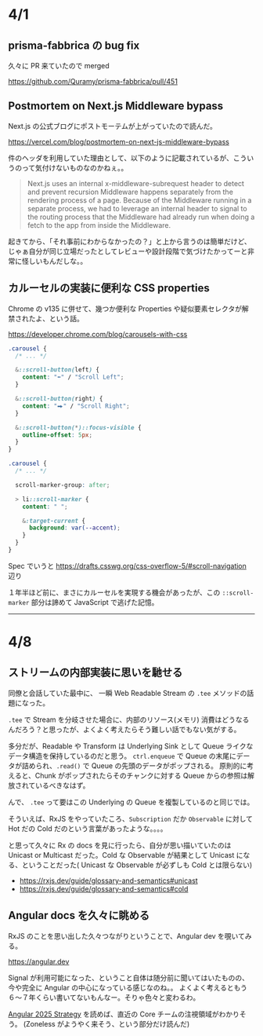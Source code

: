 # 4/1

## prisma-fabbrica の bug fix

久々に PR 来ていたので merged

https://github.com/Quramy/prisma-fabbrica/pull/451

## Postmortem on Next.js Middleware bypass

Next.js の公式ブログにポストモーテムが上がっていたので読んだ。

https://vercel.com/blog/postmortem-on-next-js-middleware-bypass

件のヘッダを利用していた理由として、以下のように記載されているが、こういうのって気付けないものなのかねぇ。。

> Next.js uses an internal x-middleware-subrequest header to detect and prevent recursion
> Middleware happens separately from the rendering process of a page.
> Because of the Middleware running in a separate process, we had to leverage an internal header to signal to the routing process that the Middleware had already run when doing a fetch to the app from inside the Middleware.

起きてから、「それ事前にわからなかったの？」と上から言うのは簡単だけど、じゃぁ自分が同じ立場だったとしてレビューや設計段階で気づけたかってーと非常に怪しいもんだしな。。

## カルーセルの実装に便利な CSS properties

Chrome の v135 に併せて、幾つか便利な Properties や疑似要素セレクタが解禁されたよ、という話。

https://developer.chrome.com/blog/carousels-with-css

```css
.carousel {
  /* ... */

  &::scroll-button(left) {
    content: "⬅" / "Scroll Left";
  }

  &::scroll-button(right) {
    content: "⮕" / "Scroll Right";
  }

  &::scroll-button(*)::focus-visible {
    outline-offset: 5px;
  }
}
```

```css
.carousel {
  /* ... */

  scroll-marker-group: after;

  > li::scroll-marker {
    content: " ";

    &:target-current {
      background: var(--accent);
    }
  }
}
```

Spec でいうと https://drafts.csswg.org/css-overflow-5/#scroll-navigation 辺り

１年半ほど前に、まさにカルーセルを実現する機会があったが、この `::scroll-marker` 部分は諦めて JavaScript で逃げた記憶。

---

# 4/8

## ストリームの内部実装に思いを馳せる

同僚と会話していた最中に、 一瞬 Web Readable Stream の `.tee` メソッドの話題になった。

`.tee` で Stream を分岐させた場合に、内部のリソース(メモリ) 消費はどうなるんだろう？と思ったが、よくよく考えたらそう難しい話でもない気がする。

多分だが、Readable や Transform は Underlying Sink として Queue ライクなデータ構造を保持しているのだと思う。
`ctrl.enqueue` で Queue の末尾にデータが詰められ、`.read()` で Queue の先頭のデータがポップされる。
原則的に考えると、Chunk がポップされたらそのチャンクに対する Queue からの参照は解放されているべきなはず。

んで、 `.tee` って要はこの Underlying の Queue を複製しているのと同じでは。

そういえば、RxJS をやっていたころ、`Subscription` だか `Observable` に対して Hot だの Cold だのという言葉があったような。。。。

と思って久々に Rx の docs を見に行ったら、自分が思い描いていたのは Unicast or Multicast だった。Cold な Observable が結果として Unicast になる、ということだった( Unicast な Observable が必ずしも Cold とは限らない)

- https://rxjs.dev/guide/glossary-and-semantics#unicast
- https://rxjs.dev/guide/glossary-and-semantics#cold

## Angular docs を久々に眺める

RxJS のことを思い出した久々つながりということで、Angular dev を覗いてみる。

https://angular.dev

Signal が利用可能になった、ということ自体は随分前に聞いてはいたものの、今や完全に Angular の中心になっている感じなのね。。
よくよく考えるともう６〜７年くらい書いてないもんなー。そりゃ色々と変わるわ。

[Angular 2025 Strategy](https://blog.angular.dev/angular-2025-strategy-9ca333dfc334) を読めば、直近の Core チームの注視領域がわかりそう。
(Zoneless がようやく来そう、という部分だけ読んだ)
